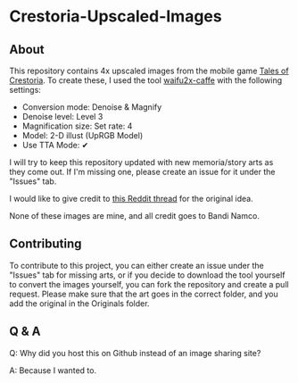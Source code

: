# Crestoria-Upscaled-Images
## About
This repository contains 4x upscaled images from the mobile game [Tales of Crestoria](https://crestoria-en.tales-ch.jp/index.php). To create these, I used the tool [waifu2x-caffe](https://github.com/lltcggie/waifu2x-caffe) with the following settings:
* Conversion mode: Denoise & Magnify
* Denoise level: Level 3
* Magnification size: Set rate: 4
* Model: 2-D illust (UpRGB Model)
* Use TTA Mode: ✔

I will try to keep this repository updated with new memoria/story arts as they come out. If I'm missing one, please create an issue for it under the "Issues" tab.

I would like to give credit to [this Reddit thread](https://www.reddit.com/r/TalesOfCrestoria/comments/i20p2e/upscaled_ssr_character_images_for_wallpaper_usage/) for the original idea.

None of these images are mine, and all credit goes to Bandi Namco.
## Contributing
To contribute to this project, you can either create an issue under the "Issues" tab for missing arts, or if you decide to download the tool yourself to convert the images yourself, you can fork the repository and create a pull request. Please make sure that the art goes in the correct folder, and you add the original in the Originals folder.
## Q & A
Q: Why did you host this on Github instead of an image sharing site?

A: Because I wanted to.

